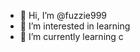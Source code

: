 - 👋 Hi, I’m @fuzzie999
- 👀 I’m interested in learning 
- 🌱 I’m currently learning c

<!---
fuzzie999/fuzzie999 is a ✨ special ✨ repository because its `README.md` (this file) appears on your GitHub profile.
You can click the Preview link to take a look at your changes.
--->

